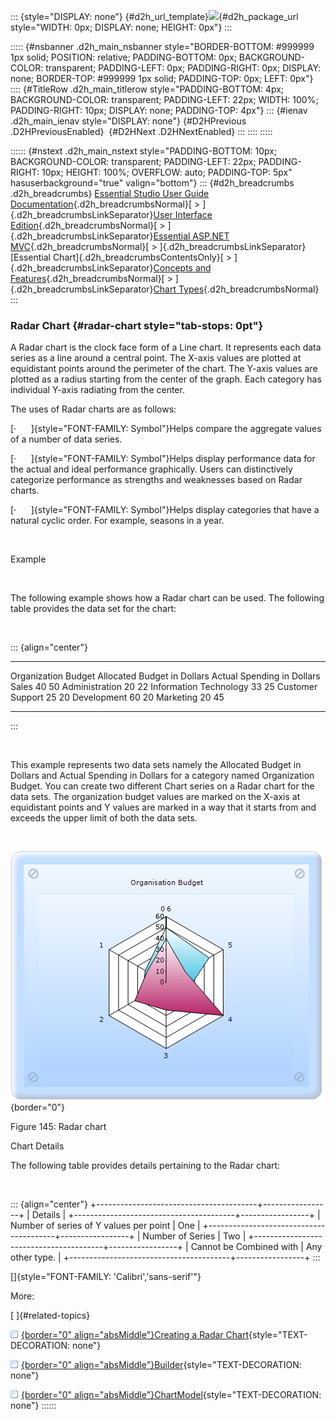 ::: {style="DISPLAY: none"}
[](ms-xhelp:///?Id=d2h_url_template){#d2h_url_template}![](!package_url!){#d2h_package_url style="WIDTH: 0px; DISPLAY: none; HEIGHT: 0px"}
:::

::::: {#nsbanner .d2h_main_nsbanner style="BORDER-BOTTOM: #999999 1px solid; POSITION: relative; PADDING-BOTTOM: 0px; BACKGROUND-COLOR: transparent; PADDING-LEFT: 0px; PADDING-RIGHT: 0px; DISPLAY: none; BORDER-TOP: #999999 1px solid; PADDING-TOP: 0px; LEFT: 0px"}
:::: {#TitleRow .d2h_main_titlerow style="PADDING-BOTTOM: 4px; BACKGROUND-COLOR: transparent; PADDING-LEFT: 22px; WIDTH: 100%; PADDING-RIGHT: 10px; DISPLAY: none; PADDING-TOP: 4px"}
::: {#ienav .d2h_main_ienav style="DISPLAY: none"}
[](ms-xhelp:///?Id=e3cbceea-836a-435a-82e0-b3361eb2ba8c){#D2HPrevious .D2HPreviousEnabled}  [](ms-xhelp:///?Id=4fd38b42-469d-41b2-8f3b-28e8592ea775){#D2HNext .D2HNextEnabled}
:::
::::
:::::

:::::: {#nstext .d2h_main_nstext style="PADDING-BOTTOM: 10px; BACKGROUND-COLOR: transparent; PADDING-LEFT: 22px; PADDING-RIGHT: 10px; HEIGHT: 100%; OVERFLOW: auto; PADDING-TOP: 5px" hasuserbackground="true" valign="bottom"}
::: {#d2h_breadcrumbs .d2h_breadcrumbs}
[Essential Studio User Guide Documentation](ms-xhelp:///?Id=12457748-09e3-4d74-a240-8e049cedf030){.d2h_breadcrumbsNormal}[ \> ]{.d2h_breadcrumbsLinkSeparator}[User Interface Edition](ms-xhelp:///?Id=c29296b7-531c-413b-a0ec-488ca1f7f669){.d2h_breadcrumbsNormal}[ \> ]{.d2h_breadcrumbsLinkSeparator}[Essential ASP.NET MVC](ms-xhelp:///?Id=4b14e7d1-65c4-4f67-b1aa-2c37709905a5){.d2h_breadcrumbsNormal}[ \> ]{.d2h_breadcrumbsLinkSeparator}[Essential Chart]{.d2h_breadcrumbsContentsOnly}[ \> ]{.d2h_breadcrumbsLinkSeparator}[Concepts and Features](ms-xhelp:///?Id=696f5666-8b81-4685-9bd9-12198f06f3ad){.d2h_breadcrumbsNormal}[ \> ]{.d2h_breadcrumbsLinkSeparator}[Chart Types](ms-xhelp:///?Id=b1c36bab-b337-4f30-b4a8-ef54242458c8){.d2h_breadcrumbsNormal}
:::

### Radar Chart {#radar-chart style="tab-stops: 0pt"}

A Radar chart is the clock face form of a Line chart. It represents each data series as a line around a central point. The X-axis values are plotted at equidistant points around the perimeter of the chart. The Y-axis values are plotted as a radius starting from the center of the graph. Each category has individual Y-axis radiating from the center.

The uses of Radar charts are as follows:

[·      ]{style="FONT-FAMILY: Symbol"}Helps compare the aggregate values of a number of data series.

[·      ]{style="FONT-FAMILY: Symbol"}Helps display performance data for the actual and ideal performance graphically. Users can distinctively categorize performance as strengths and weaknesses based on Radar charts.

[·      ]{style="FONT-FAMILY: Symbol"}Helps display categories that have a natural cyclic order. For example, seasons in a year.

 

Example

 

The following example shows how a Radar chart can be used. The following table provides the data set for the chart:

 

::: {align="center"}
  ------------------------ ----------------------------- ----------------------------
  Organization Budget      Allocated Budget in Dollars   Actual Spending in Dollars
  Sales                    40                            50
  Administration           20                            22
  Information Technology   33                            25
  Customer Support         25                            20
  Development              60                            20
  Marketing                20                            45
  ------------------------ ----------------------------- ----------------------------
:::

 

This example represents two data sets namely the Allocated Budget in Dollars and Actual Spending in Dollars for a category named Organization Budget. You can create two different Chart series on a Radar chart for the data sets. The organization budget values are marked on the X-axis at equidistant points and Y values are marked in a way that it starts from and exceeds the upper limit of both the data sets.

 

![](ImagesExt/image69_112.png){border="0"}

Figure 145: Radar chart

Chart Details

The following table provides details pertaining to the Radar chart:

 

::: {align="center"}
+----------------------------------------+-----------------+
| Details                                                  |
+----------------------------------------+-----------------+
| Number of series of Y values per point | One             |
+----------------------------------------+-----------------+
| Number of Series                       | Two             |
+----------------------------------------+-----------------+
| Cannot be Combined with                | Any other type. |
+----------------------------------------+-----------------+
:::

[]{style="FONT-FAMILY: 'Calibri','sans-serif'"} 

More:

[ ]{#related-topics}

[![](button.gif){border="0" align="absMiddle"}Creating a Radar Chart](ms-xhelp:///?Id=d97175ed-f8a3-47a3-b22e-e60617398ef2){style="TEXT-DECORATION: none"}

[![](button.gif){border="0" align="absMiddle"}Builder](ms-xhelp:///?Id=0903ff0c-12db-4e37-b4bf-f09a77dc5224){style="TEXT-DECORATION: none"}

[![](button.gif){border="0" align="absMiddle"}ChartModel](ms-xhelp:///?Id=77bf2f04-8d1a-444b-88e1-6ea06b4c3a86){style="TEXT-DECORATION: none"}
::::::
